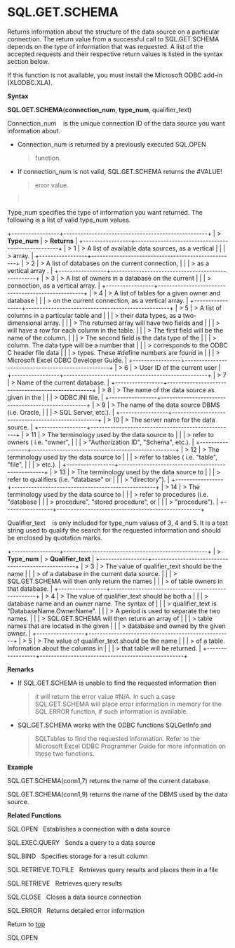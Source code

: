SQL.GET.SCHEMA
==============

Returns information about the structure of the data source on a
particular connection. The return value from a successful call to
SQL.GET.SCHEMA depends on the type of information that was requested. A
list of the accepted requests and their respective return values is
listed in the syntax section below.

If this function is not available, you must install the Microsoft ODBC
add-in (XLODBC.XLA).

**Syntax**

**SQL.GET.SCHEMA**(**connection\_num**, **type\_num**, qualifier\_text)

Connection\_num    is the unique connection ID of the data source you
want information about.

-   Connection\_num is returned by a previously executed SQL.OPEN
    > function.

-   If connection\_num is not valid, SQL.GET.SCHEMA returns the \#VALUE!
    > error value.

>  

Type\_num specifies the type of information you want returned. The
following is a list of valid type\_num values.

+-----------------+---------------------------------------------------+
| > **Type\_num** | > **Returns**                                     |
+-----------------+---------------------------------------------------+
| > 1             | > A list of available data sources, as a vertical |
|                 | > array.                                          |
+-----------------+---------------------------------------------------+
| > 2             | > A list of databases on the current connection,  |
|                 | > as a vertical array .                           |
+-----------------+---------------------------------------------------+
| > 3             | > A list of owners in a database on the current   |
|                 | > connection, as a vertical array.                |
+-----------------+---------------------------------------------------+
| > 4             | > A list of tables for a given owner and database |
|                 | > on the current connection, as a vertical array. |
+-----------------+---------------------------------------------------+
| > 5             | > A list of columns in a particular table and     |
|                 | > their data types, as a two-dimensional array.   |
|                 | > The returned array will have two fields and     |
|                 | > will have a row for each column in the table.   |
|                 | > The first field will be the name of the column. |
|                 | > The second field is the data type of the        |
|                 | > column. The data type will be a number that     |
|                 | > corresponds to the ODBC C header file data      |
|                 | > types. These \#define numbers are found in      |
|                 | > Microsoft Excel ODBC Developer Guide.           |
+-----------------+---------------------------------------------------+
| > 6             | > User ID of the current user                     |
+-----------------+---------------------------------------------------+
| > 7             | > Name of the current database.                   |
+-----------------+---------------------------------------------------+
| > 8             | > The name of the data source as given in the     |
|                 | > ODBC.INI file.                                  |
+-----------------+---------------------------------------------------+
| > 9             | > The name of the data source DBMS (i.e. Oracle,  |
|                 | > SQL Server, etc.).                              |
+-----------------+---------------------------------------------------+
| > 10            | > The server name for the data source.            |
+-----------------+---------------------------------------------------+
| > 11            | > The terminology used by the data source to      |
|                 | > refer to owners ( i.e. \"owner\",               |
|                 | > \"Authorization ID\", \"Schema\", etc.).        |
+-----------------+---------------------------------------------------+
| > 12            | > The terminology used by the data source to      |
|                 | > refer to tables ( i.e. \"table\", \"file\",     |
|                 | > etc.).                                          |
+-----------------+---------------------------------------------------+
| > 13            | > The terminology used by the data source to      |
|                 | > refer to qualifiers (i.e. \"database\" or       |
|                 | > \"directory\").                                 |
+-----------------+---------------------------------------------------+
| > 14            | > The terminology used by the data source to      |
|                 | > refer to procedures (i.e. \"database            |
|                 | > procedure\", \"stored procedure\", or           |
|                 | > \"procedure\").                                 |
+-----------------+---------------------------------------------------+

Qualifier\_text    is only included for type\_num values of 3, 4 and 5.
It is a text string used to qualify the search for the requested
information and should be enclosed by quotation marks.

+-----------------+---------------------------------------------------+
| > **Type\_num** | > **Qualifier\_text**                             |
+-----------------+---------------------------------------------------+
| > 3             | > The value of qualifier\_text should be the name |
|                 | > of a database in the current data source.       |
|                 | > SQL.GET.SCHEMA will then only return the names  |
|                 | > of table owners in that database.               |
+-----------------+---------------------------------------------------+
| > 4             | > The value of qualifier\_text should be both a   |
|                 | > database name and an owner name. The syntax of  |
|                 | > qualifier\_text is \"DatabaseName.OwnerName\".  |
|                 | > A period is used to separate the two names.     |
|                 | > SQL.GET.SCHEMA will then return an array of     |
|                 | > table names that are located in the given       |
|                 | > database and owned by the given owner.          |
+-----------------+---------------------------------------------------+
| > 5             | > The value of qualifier\_text should be the name |
|                 | > of a table. Information about the columns in    |
|                 | > that table will be returned.                    |
+-----------------+---------------------------------------------------+

**Remarks**

-   If SQL.GET.SCHEMA is unable to find the requested information then
    > it will return the error value \#N/A. In such a case
    > SQL.GET.SCHEMA will place error information in memory for the
    > SQL.ERROR function, if such information is available.

-   SQL.GET.SCHEMA works with the ODBC functions SQLGetInfo and
    > SQLTables to find the requested information. Refer to the
    > Microsoft Excel ODBC Programmer Guide for more information on
    > these two functions.

**Example**

SQL.GET.SCHEMA(conn1,7) returns the name of the current database.

SQL.GET.SCHEMA(conn1,9) returns the name of the DBMS used by the data
source.

**Related Functions**

SQL.OPEN   Establishes a connection with a data source

SQL.EXEC.QUERY   Sends a query to a data source

SQL.BIND   Specifies storage for a result column

SQL.RETRIEVE.TO.FILE   Retrieves query results and places them in a file

SQL.RETRIEVE   Retrieves query results

SQL.CLOSE   Closes a data source connection

SQL.ERROR   Returns detailed error information

Return to [top](#Q)

SQL.OPEN
